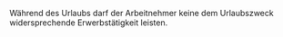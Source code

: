 Während des Urlaubs darf der Arbeitnehmer keine dem Urlaubszweck widersprechende Erwerbstätigkeit leisten.